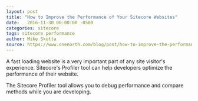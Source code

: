 ```yaml
---
layout: post
title: "How to Improve the Performance of Your Sitecore Websites"
date:   2016-11-30 00:00:00 -0500
categories: sitecore
tags: sitecore performance
author: Mike Skutta
source: https://www.onenorth.com/blog/post/how-to-improve-the-performance-of-your-sitecore-websites
---
```


A fast loading website is a very important part of any site visitor's experience. Sitecore's Profiler tool can help developers optimize the performance of their website.

The Sitecore Profiler tool allows you to debug performance and compare methods while you are developing.